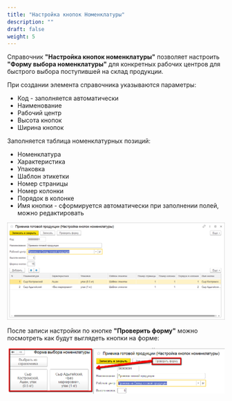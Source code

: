```yaml
---
title: "Настройка кнопок Номенклатуры"
description: ""
draft: false
weight: 5
---
```


Справочник **"Настройка кнопок номенклатуры"** позволяет настроить **"Форму выбора номенклатуры"** для конкретных рабочих центров для быстрого выбора поступившей на склад продукции.

При создании элемента справочника указываются параметры:

- Код - заполняется автоматически
- Наименование
- Рабочий центр
- Высота кнопок
- Ширина кнопок

Заполняется таблица номенклатурных позиций:

- Номенклатура
- Характеристика
- Упаковка
- Шаблон этикетки
- Номер страницы
- Номер колонки
- Порядок в колонке
- Имя кнопки - сформируется автоматически при заполнении полей, можно редактировать

![2020-06-15_1029](2020-06-15_1029.png)

После записи настройки по кнопке **"Проверить форму"** можно посмотреть как будут выглядеть кнопки на форме:

![2020-06-15_1030](2020-06-15_1030.png)